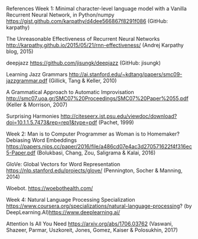 References
Week 1:
Minimal character-level language model with a Vanilla Recurrent Neural Network, in Python/numpy
https://gist.github.com/karpathy/d4dee566867f8291f086 
(GitHub: karpathy)

The Unreasonable Effectiveness of Recurrent Neural Networks
http://karpathy.github.io/2015/05/21/rnn-effectiveness/
 (Andrej Karpathy blog, 2015)

deepjazz
https://github.com/jisungk/deepjazz
 (GitHub: jisungk)

Learning Jazz Grammars
http://ai.stanford.edu/~kdtang/papers/smc09-jazzgrammar.pdf
 (Gillick, Tang & Keller, 2010)

A Grammatical Approach to Automatic Improvisation
http://smc07.uoa.gr/SMC07%20Proceedings/SMC07%20Paper%2055.pdf
 (Keller & Morrison, 2007)

Surprising Harmonies
http://citeseerx.ist.psu.edu/viewdoc/download?doi=10.1.1.5.7473&rep=rep1&type=pdf
 (Pachet, 1999)

Week 2:
Man is to Computer Programmer as Woman is to Homemaker? Debiasing Word Embeddings
https://papers.nips.cc/paper/2016/file/a486cd07e4ac3d270571622f4f316ec5-Paper.pdf
 (Bolukbasi, Chang, Zou, Saligrama & Kalai, 2016)

GloVe: Global Vectors for Word Representation
https://nlp.stanford.edu/projects/glove/
 (Pennington, Socher & Manning, 2014)

Woebot.
https://woebothealth.com/

Week 4:
Natural Language Processing Specialization
https://www.coursera.org/specializations/natural-language-processing?
 (by DeepLearning.AI)https://www.deeplearning.ai/

Attention Is All You Need
https://arxiv.org/abs/1706.03762
 (Vaswani, Shazeer, Parmar, Uszkoreit, Jones, Gomez, Kaiser & Polosukhin, 2017)

